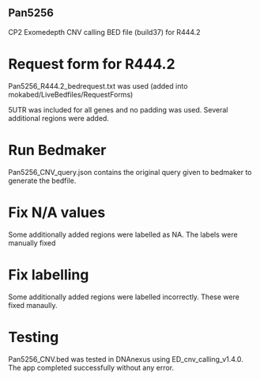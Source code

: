 ## Pan5256

CP2 Exomedepth CNV calling BED file (build37) for R444.2

# Request form for R444.2
Pan5256_R444.2_bedrequest.txt was used  (added into mokabed/LiveBedfiles/RequestForms)

5UTR was included for all genes and no padding was used. Several additional regions were added. 

# Run Bedmaker
Pan5256_CNV_query.json contains the original query given to bedmaker to generate the bedfile.

# Fix N/A values
Some additionally added regions were labelled as NA. The labels were manually fixed

# Fix labelling
Some additionally added regions were labelled incorrectly. These were fixed manaully.

# Testing
Pan5256_CNV.bed was tested in DNAnexus using ED_cnv_calling_v1.4.0. The app completed successfully without any error.